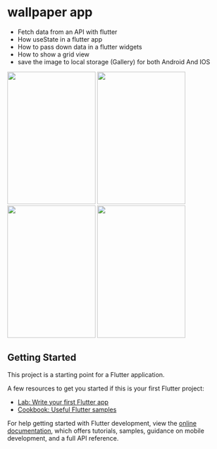 # wallpaper app

- Fetch data from an API with flutter
- How useState in a flutter app
- How to pass down data in a flutter widgets
- How to show a grid view 
- save the image to local storage (Gallery) for both Android And IOS

<img src="https://user-images.githubusercontent.com/74084664/198813646-ecc2d3ed-879a-4d16-a947-ecc73d2a04ca.jpeg" width=200px height=300px>

<img src="https://user-images.githubusercontent.com/74084664/198813645-91eac99c-d263-4997-9fb9-58e49588ba65.jpeg" width=200px height=300px>

<img src="https://user-images.githubusercontent.com/74084664/198813640-489c48d2-281a-4716-93f8-08e8511b5607.jpeg" width=200px height=300px>

<img src="https://user-images.githubusercontent.com/74084664/198813643-29264593-b477-4f19-aa86-e0fa1dca05b1.jpeg" width=200px height=300px>



## Getting Started

This project is a starting point for a Flutter application.

A few resources to get you started if this is your first Flutter project:

- [Lab: Write your first Flutter app](https://docs.flutter.dev/get-started/codelab)
- [Cookbook: Useful Flutter samples](https://docs.flutter.dev/cookbook)

For help getting started with Flutter development, view the
[online documentation](https://docs.flutter.dev/), which offers tutorials,
samples, guidance on mobile development, and a full API reference.
